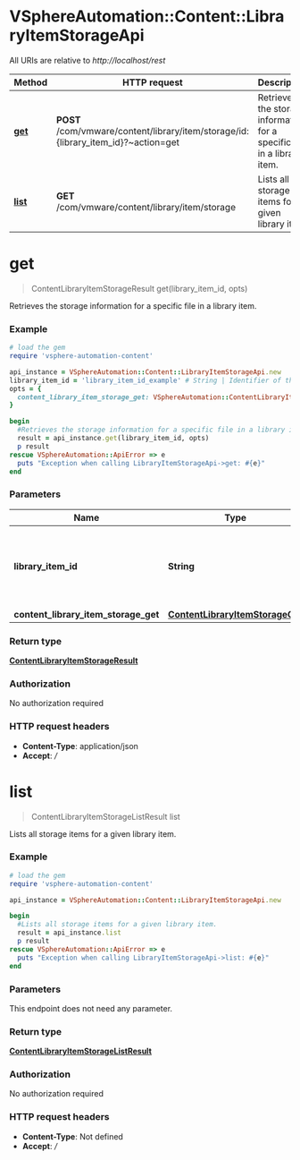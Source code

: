 # VSphereAutomation::Content::LibraryItemStorageApi

All URIs are relative to *http://localhost/rest*

Method | HTTP request | Description
------------- | ------------- | -------------
[**get**](LibraryItemStorageApi.md#get) | **POST** /com/vmware/content/library/item/storage/id:{library_item_id}?~action&#x3D;get | Retrieves the storage information for a specific file in a library item.
[**list**](LibraryItemStorageApi.md#list) | **GET** /com/vmware/content/library/item/storage | Lists all storage items for a given library item.


# **get**
> ContentLibraryItemStorageResult get(library_item_id, opts)

Retrieves the storage information for a specific file in a library item.

### Example
```ruby
# load the gem
require 'vsphere-automation-content'

api_instance = VSphereAutomation::Content::LibraryItemStorageApi.new
library_item_id = 'library_item_id_example' # String | Identifier of the library item whose storage information should be retrieved.
opts = {
  content_library_item_storage_get: VSphereAutomation::ContentLibraryItemStorageGet.new # ContentLibraryItemStorageGet | 
}

begin
  #Retrieves the storage information for a specific file in a library item.
  result = api_instance.get(library_item_id, opts)
  p result
rescue VSphereAutomation::ApiError => e
  puts "Exception when calling LibraryItemStorageApi->get: #{e}"
end
```

### Parameters

Name | Type | Description  | Notes
------------- | ------------- | ------------- | -------------
 **library_item_id** | **String**| Identifier of the library item whose storage information should be retrieved. | 
 **content_library_item_storage_get** | [**ContentLibraryItemStorageGet**](ContentLibraryItemStorageGet.md)|  | [optional] 

### Return type

[**ContentLibraryItemStorageResult**](ContentLibraryItemStorageResult.md)

### Authorization

No authorization required

### HTTP request headers

 - **Content-Type**: application/json
 - **Accept**: */*



# **list**
> ContentLibraryItemStorageListResult list

Lists all storage items for a given library item.

### Example
```ruby
# load the gem
require 'vsphere-automation-content'

api_instance = VSphereAutomation::Content::LibraryItemStorageApi.new

begin
  #Lists all storage items for a given library item.
  result = api_instance.list
  p result
rescue VSphereAutomation::ApiError => e
  puts "Exception when calling LibraryItemStorageApi->list: #{e}"
end
```

### Parameters
This endpoint does not need any parameter.

### Return type

[**ContentLibraryItemStorageListResult**](ContentLibraryItemStorageListResult.md)

### Authorization

No authorization required

### HTTP request headers

 - **Content-Type**: Not defined
 - **Accept**: */*



